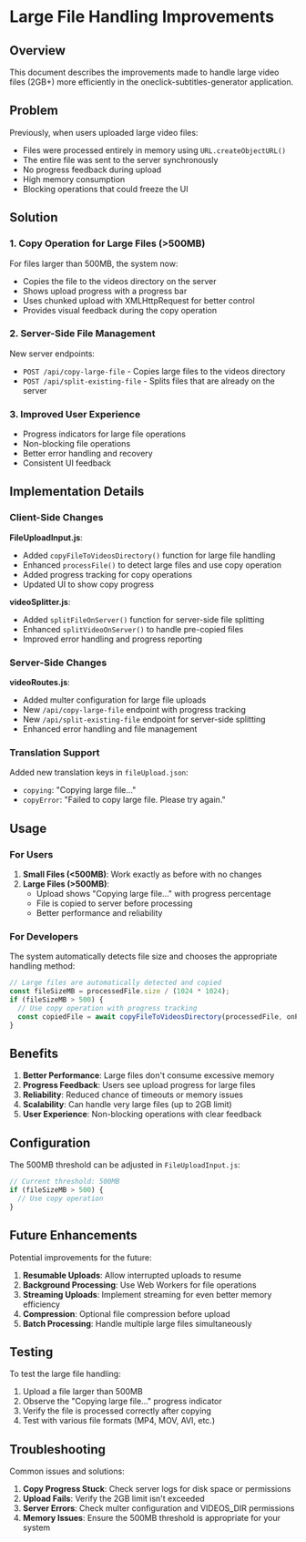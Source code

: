 # Large File Handling Improvements

## Overview

This document describes the improvements made to handle large video files (2GB+) more efficiently in the oneclick-subtitles-generator application.

## Problem

Previously, when users uploaded large video files:
- Files were processed entirely in memory using `URL.createObjectURL()`
- The entire file was sent to the server synchronously
- No progress feedback during upload
- High memory consumption
- Blocking operations that could freeze the UI

## Solution

### 1. Copy Operation for Large Files (>500MB)

For files larger than 500MB, the system now:
- Copies the file to the videos directory on the server
- Shows upload progress with a progress bar
- Uses chunked upload with XMLHttpRequest for better control
- Provides visual feedback during the copy operation

### 2. Server-Side File Management

New server endpoints:
- `POST /api/copy-large-file` - Copies large files to the videos directory
- `POST /api/split-existing-file` - Splits files that are already on the server

### 3. Improved User Experience

- Progress indicators for large file operations
- Non-blocking file operations
- Better error handling and recovery
- Consistent UI feedback

## Implementation Details

### Client-Side Changes

**FileUploadInput.js**:
- Added `copyFileToVideosDirectory()` function for large file handling
- Enhanced `processFile()` to detect large files and use copy operation
- Added progress tracking for copy operations
- Updated UI to show copy progress

**videoSplitter.js**:
- Added `splitFileOnServer()` function for server-side file splitting
- Enhanced `splitVideoOnServer()` to handle pre-copied files
- Improved error handling and progress reporting

### Server-Side Changes

**videoRoutes.js**:
- Added multer configuration for large file uploads
- New `/api/copy-large-file` endpoint with progress tracking
- New `/api/split-existing-file` endpoint for server-side splitting
- Enhanced error handling and file management

### Translation Support

Added new translation keys in `fileUpload.json`:
- `copying`: "Copying large file..."
- `copyError`: "Failed to copy large file. Please try again."

## Usage

### For Users

1. **Small Files (<500MB)**: Work exactly as before with no changes
2. **Large Files (>500MB)**: 
   - Upload shows "Copying large file..." with progress percentage
   - File is copied to server before processing
   - Better performance and reliability

### For Developers

The system automatically detects file size and chooses the appropriate handling method:

```javascript
// Large files are automatically detected and copied
const fileSizeMB = processedFile.size / (1024 * 1024);
if (fileSizeMB > 500) {
  // Use copy operation with progress tracking
  const copiedFile = await copyFileToVideosDirectory(processedFile, onProgress);
}
```

## Benefits

1. **Better Performance**: Large files don't consume excessive memory
2. **Progress Feedback**: Users see upload progress for large files
3. **Reliability**: Reduced chance of timeouts or memory issues
4. **Scalability**: Can handle very large files (up to 2GB limit)
5. **User Experience**: Non-blocking operations with clear feedback

## Configuration

The 500MB threshold can be adjusted in `FileUploadInput.js`:

```javascript
// Current threshold: 500MB
if (fileSizeMB > 500) {
  // Use copy operation
}
```

## Future Enhancements

Potential improvements for the future:
1. **Resumable Uploads**: Allow interrupted uploads to resume
2. **Background Processing**: Use Web Workers for file operations
3. **Streaming Uploads**: Implement streaming for even better memory efficiency
4. **Compression**: Optional file compression before upload
5. **Batch Processing**: Handle multiple large files simultaneously

## Testing

To test the large file handling:
1. Upload a file larger than 500MB
2. Observe the "Copying large file..." progress indicator
3. Verify the file is processed correctly after copying
4. Test with various file formats (MP4, MOV, AVI, etc.)

## Troubleshooting

Common issues and solutions:

1. **Copy Progress Stuck**: Check server logs for disk space or permissions
2. **Upload Fails**: Verify the 2GB limit isn't exceeded
3. **Server Errors**: Check multer configuration and VIDEOS_DIR permissions
4. **Memory Issues**: Ensure the 500MB threshold is appropriate for your system
